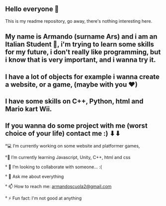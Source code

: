 ## Hello everyone 👋
This is my readme repository, go away, there's nothing interesting here.
## My name is Armando (surname Ars) and i am an Italian Student 🍕, i'm trying to learn some skills for my future, i don't really like programming, but i know that is very important, and i wanna try it. 
## I have a lot of objects for example i wanna create a website, or a game, (maybe with you ❤)
## I have some skills on C++, Python,  html and Mario kart Wii.
## If you wanna do some project with me (worst choice of your life) contact me :) ⬇⬇


°💻 I’m currently working on some website and  platformer games,

°🌱 I’m currently learning Javascript, Unity, C++, html and css

° 👯 I’m looking to collaborate with someone... :(

° 💬 Ask me about everything

° 📫 How to reach me: armandoscuola2@gmail.com 

° ⚡ Fun fact: I'm not good at anything


